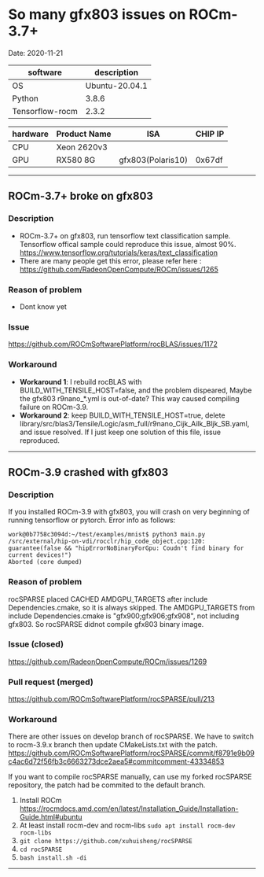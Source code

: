 
# So many gfx803 issues on ROCm-3.7+

Date: 2020-11-21

|software       |description   |
|---------------|--------------|
|OS             |Ubuntu-20.04.1|
|Python         |3.8.6         |
|Tensorflow-rocm|2.3.2         |

|hardware|Product Name|ISA              |CHIP IP|
|--------|------------|-----------------|-------|
|CPU     |Xeon 2620v3 |                 |       |
|GPU     |RX580 8G    |gfx803(Polaris10)|0x67df |

---

## ROCm-3.7+ broke on gfx803

### Description

* ROCm-3.7+ on gfx803, run tensorflow text classification sample. Tensorflow offical sample could reproduce this issue, almost 90%. <https://www.tensorflow.org/tutorials/keras/text_classification>
* There are many people get this error, please refer here : <https://github.com/RadeonOpenCompute/ROCm/issues/1265>

### Reason of problem

* Dont know yet

### Issue

<https://github.com/ROCmSoftwarePlatform/rocBLAS/issues/1172>

### Workaround

* **Workaround 1**: I rebuild rocBLAS with BUILD_WITH_TENSILE_HOST=false, and the problem dispeared, Maybe the gfx803 r9nano_*.yml is out-of-date? This way caused compiling failure on ROCm-3.9.
* **Workaround 2**: keep BUILD_WITH_TENSILE_HOST=true, delete library/src/blas3/Tensile/Logic/asm_full/r9nano_Cijk_Ailk_Bljk_SB.yaml, and issue resolved. If I just keep one solution of this file, issue reproduced.

---

## ROCm-3.9 crashed with gfx803

### Description

If you installed ROCm-3.9 with gfx803, you will crash on very beginning of running tensorflow or pytorch.
Error info as follows:

```
work@0b7758c3094d:~/test/examples/mnist$ python3 main.py
/src/external/hip-on-vdi/rocclr/hip_code_object.cpp:120: guarantee(false && "hipErrorNoBinaryForGpu: Coudn't find binary for current devices!")
Aborted (core dumped)
```

### Reason of problem

rocSPARSE placed CACHED AMDGPU_TARGETS after include Dependencies.cmake, so it is always skipped.
The AMDGPU_TARGETS from include Dependencies.cmake is "gfx900;gfx906;gfx908", not including gfx803.
So rocSPARSE didnot compile gfx803 binary image.

### Issue (closed)

<https://github.com/RadeonOpenCompute/ROCm/issues/1269>

### Pull request (merged)

<https://github.com/ROCmSoftwarePlatform/rocSPARSE/pull/213>

### Workaround

There are other issues on develop branch of rocSPARSE.
We have to switch to rocm-3.9.x branch then update CMakeLists.txt with the patch.
<https://github.com/ROCmSoftwarePlatform/rocSPARSE/commit/f8791e9b09c4ac6d72f56fb3c6663273dce2aea5#commitcomment-43334853>

If you want to compile rocSPARSE manually, can use my forked rocSPARSE repository, the patch had be commited to the default branch.

1. Install ROCm <https://rocmdocs.amd.com/en/latest/Installation_Guide/Installation-Guide.html#ubuntu>
2. At least install rocm-dev and rocm-libs `sudo apt install rocm-dev rocm-libs`
3. `git clone https://github.com/xuhuisheng/rocSPARSE`
4. `cd rocSPARSE`
5. `bash install.sh -di`

---

